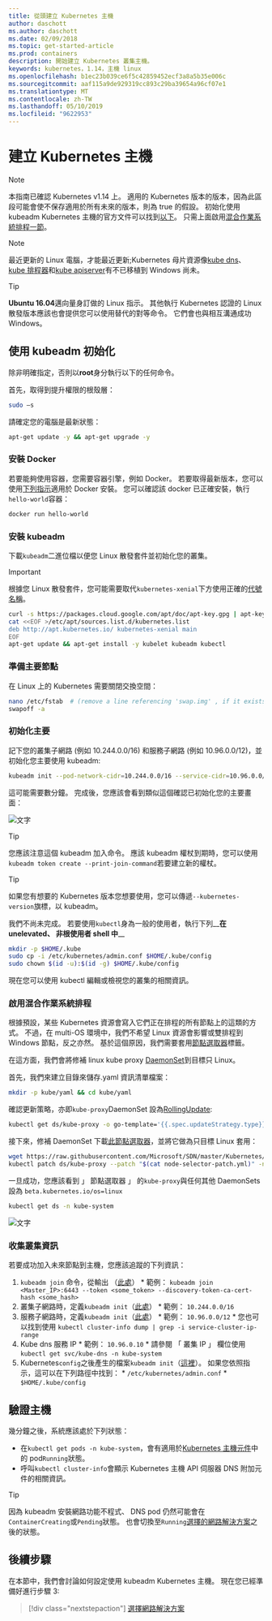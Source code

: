 ```yaml
---
title: 從頭建立 Kubernetes 主機
author: daschott
ms.author: daschott
ms.date: 02/09/2018
ms.topic: get-started-article
ms.prod: containers
description: 開始建立 Kubernetes 叢集主機。
keywords: kubernetes，1.14，主機 linux
ms.openlocfilehash: b1ec23b039ce6f5c42859452ecf3a8a5b35e006c
ms.sourcegitcommit: aaf115a9de929319cc893c29ba39654a96cf07e1
ms.translationtype: MT
ms.contentlocale: zh-TW
ms.lasthandoff: 05/10/2019
ms.locfileid: "9622953"
---
```

# <a name="creating-a-kubernetes-master"></a>建立 Kubernetes 主機 #
> [!NOTE]
> 本指南已確認 Kubernetes v1.14 上。 適用的 Kubernetes 版本的版本，因為此區段可能會使不保存適用於所有未來的版本，則為 true 的假設。 初始化使用 kubeadm Kubernetes 主機的官方文件可以找到[以下](https://kubernetes.io/docs/setup/independent/install-kubeadm/)。 只需上面啟用[混合作業系統排程一節](#enable-mixed-os-scheduling)。

> [!NOTE]  
> 最近更新的 Linux 電腦，才能最近更新;Kubernetes 母片資源像[kube dns](https://kubernetes.io/docs/concepts/services-networking/dns-pod-service/)、 [kube 排程器](https://kubernetes.io/docs/reference/command-line-tools-reference/kube-scheduler/)和[kube apiserver](https://kubernetes.io/docs/reference/command-line-tools-reference/kube-apiserver/)有不已移植到 Windows 尚未。 

> [!tip]
> **Ubuntu 16.04**邁向量身訂做的 Linux 指示。 其他執行 Kubernetes 認證的 Linux 散發版本應該也會提供您可以使用替代的對等命令。 它們會也與相互溝通成功 Windows。


## <a name="initialization-using-kubeadm"></a>使用 kubeadm 初始化 ##
除非明確指定，否則以**root**身分執行以下的任何命令。

首先，取得到提升權限的根殼層：

```bash
sudo –s
```

請確定您的電腦是最新狀態：

```bash
apt-get update -y && apt-get upgrade -y
```

### <a name="install-docker"></a>安裝 Docker ###
若要能夠使用容器，您需要容器引擎，例如 Docker。 若要取得最新版本，您可以使用[下列指示](https://docs.docker.com/install/linux/docker-ce/ubuntu/)適用於 Docker 安裝。 您可以確認該 docker 已正確安裝，執行`hello-world`容器：

```bash
docker run hello-world
```

### <a name="install-kubeadm"></a>安裝 kubeadm ###
下載`kubeadm`二進位檔以便您 Linux 散發套件並初始化您的叢集。

> [!Important]  
> 根據您 Linux 散發套件，您可能需要取代`kubernetes-xenial`下方使用正確的[代號名稱](https://wiki.ubuntu.com/Releases)。

```bash
curl -s https://packages.cloud.google.com/apt/doc/apt-key.gpg | apt-key add -
cat <<EOF >/etc/apt/sources.list.d/kubernetes.list
deb http://apt.kubernetes.io/ kubernetes-xenial main
EOF
apt-get update && apt-get install -y kubelet kubeadm kubectl 
```

### <a name="prepare-the-master-node"></a>準備主要節點 ###
在 Linux 上的 Kubernetes 需要關閉交換空間：

```bash
nano /etc/fstab  # (remove a line referencing 'swap.img' , if it exists)
swapoff -a 
```

### <a name="initialize-master"></a>初始化主要 ###
記下您的叢集子網路 (例如 10.244.0.0/16) 和服務子網路 (例如 10.96.0.0/12)，並初始化您主要使用 kubeadm:

```bash
kubeadm init --pod-network-cidr=10.244.0.0/16 --service-cidr=10.96.0.0/12
```

這可能需要數分鐘。 完成後，您應該會看到類似這個確認已初始化您的主要畫面：

![文字](media/kubeadm-init.png)

> [!tip]
> 您應該注意這個 kubeadm 加入命令。 應該 kubeadm 權杖到期時，您可以使用`kubeadm token create --print-join-command`若要建立新的權杖。

> [!tip]
> 如果您有想要的 Kubernetes 版本您想要使用，您可以傳遞`--kubernetes-version`旗標，以 kubeadm。

我們不尚未完成。 若要使用`kubectl`身為一般的使用者，執行下列__**在 unelevated、 非根使用者 shell 中**__

```bash
mkdir -p $HOME/.kube
sudo cp -i /etc/kubernetes/admin.conf $HOME/.kube/config
sudo chown $(id -u):$(id -g) $HOME/.kube/config
```
現在您可以使用 kubectl 編輯或檢視您的叢集的相關資訊。

### <a name="enable-mixed-os-scheduling"></a>啟用混合作業系統排程 ###
根據預設，某些 Kubernetes 資源會寫入它們正在排程的所有節點上的這類的方式。 不過，在 multi-OS 環境中，我們不希望 Linux 資源會影響或雙排程到 Windows 節點，反之亦然。 基於這個原因，我們需要套用[節點選取器](https://kubernetes.io/docs/concepts/configuration/assign-pod-node/#nodeselector)標籤。 

在這方面，我們會將修補 linux kube proxy [DaemonSet](https://kubernetes.io/docs/concepts/workloads/controllers/daemonset/)到目標只 Linux。

首先，我們來建立目錄來儲存.yaml 資訊清單檔案：
```bash
mkdir -p kube/yaml && cd kube/yaml
```

確認更新策略，亦即`kube-proxy`DaemonSet 設為[RollingUpdate](https://kubernetes.io/docs/tasks/manage-daemon/update-daemon-set/):

```bash
kubectl get ds/kube-proxy -o go-template='{{.spec.updateStrategy.type}}{{"\n"}}' --namespace=kube-system
```

接下來，修補 DaemonSet 下載[此節點選取器](https://github.com/Microsoft/SDN/tree/master/Kubernetes/flannel/l2bridge/manifests/node-selector-patch.yml)，並將它做為只目標 Linux 套用：

```bash
wget https://raw.githubusercontent.com/Microsoft/SDN/master/Kubernetes/flannel/l2bridge/manifests/node-selector-patch.yml
kubectl patch ds/kube-proxy --patch "$(cat node-selector-patch.yml)" -n=kube-system
```

一旦成功，您應該看到 」 節點選取器 」 的`kube-proxy`與任何其他 DaemonSets 設為 `beta.kubernetes.io/os=linux`

```bash
kubectl get ds -n kube-system
```

![文字](media/kube-proxy-ds.png)

### <a name="collect-cluster-information"></a>收集叢集資訊 ###
若要成功加入未來節點到主機，您應該追蹤的下列資訊：
  1. `kubeadm join` 命令，從輸出 （[此處](#initialize-master)）
    * 範例： `kubeadm join <Master_IP>:6443 --token <some_token> --discovery-token-ca-cert-hash <some_hash>`
  2. 叢集子網路時，定義`kubeadm init`（[此處](#initialize-master)）
    * 範例： `10.244.0.0/16`
  3. 服務子網路時，定義`kubeadm init`（[此處](#initialize-master)）
    * 範例： `10.96.0.0/12`
    * 您也可以找到使用 `kubectl cluster-info dump | grep -i service-cluster-ip-range`
  4. Kube dns 服務 IP 
    * 範例： `10.96.0.10`
    * 請參閱 「 叢集 IP 」 欄位使用 `kubectl get svc/kube-dns -n kube-system`
  5. Kubernetes`config`之後產生的檔案`kubeadm init`（[這裡](#initialize-master)）。 如果您依照指示，這可以在下列路徑中找到：
    * `/etc/kubernetes/admin.conf`
    * `$HOME/.kube/config`

## <a name="verifying-the-master"></a>驗證主機 ##
幾分鐘之後，系統應該處於下列狀態：

  - 在`kubectl get pods -n kube-system`，會有適用於[Kubernetes 主機元件](https://kubernetes.io/docs/concepts/overview/components/#master-components)中的 pod`Running`狀態。
  - 呼叫`kubectl cluster-info`會顯示 Kubernetes 主機 API 伺服器 DNS 附加元件的相關資訊。
  
> [!tip]
> 因為 kubeadm 安裝網路功能不程式、 DNS pod 仍然可能會在`ContainerCreating`或`Pending`狀態。 也會切換至`Running`[選擇的網路解決方案](./network-topologies.md)之後的狀態。

## <a name="next-steps"></a>後續步驟 ## 
在本節中，我們會討論如何設定使用 kubeadm Kubernetes 主機。 現在您已經準備好進行步驟 3:

> [!div class="nextstepaction"]
> [選擇網路解決方案](./network-topologies.md)